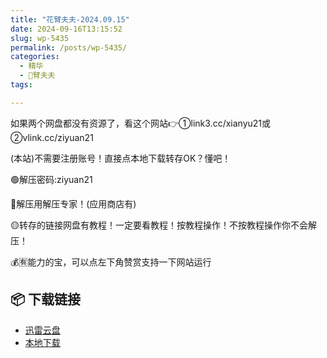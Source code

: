 ```yaml
---
title: "花臂夫夫-2024.09.15"
date: 2024-09-16T13:15:52
slug: wp-5435
permalink: /posts/wp-5435/
categories:
  - 精华
  - 🌸臂夫夫
tags:

---
```


如果两个网盘都没有资源了，看这个网站👉①link3.cc/xianyu21或②vlink.cc/ziyuan21

(本站)不需要注册账号！直接点本地下载转存OK？懂吧！

🟢解压密码:ziyuan21

🔵解压用解压专家！(应用商店有)

🟡转存的链接网盘有教程！一定要看教程！按教程操作！不按教程操作你不会解压！

💰🈶能力的宝，可以点左下角赞赏支持一下网站运行

## 📦 下载链接
- [迅雷云盘](https://blziyuan21.com/pay-download/5435?key=d3ab50325c&down_id=0)
- [本地下载](https://blziyuan21.com/pay-download/5435?key=d3ab50325c&down_id=1)

